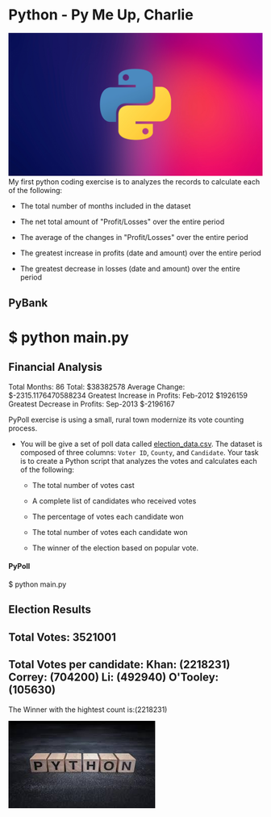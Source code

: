 # Python - Py Me Up, Charlie
![imageAlt](https://github.com/dsalisbury1141/Python-Challenge/blob/master/images/py1.jpg)
My first python coding exercise is to analyzes the records to calculate each of the following:

  * The total number of months included in the dataset

  * The net total amount of "Profit/Losses" over the entire period

  * The average of the changes in "Profit/Losses" over the entire period

  * The greatest increase in profits (date and amount) over the entire period

  * The greatest decrease in losses (date and amount) over the entire period

## PyBank
# $ python main.py
Financial Analysis
 ----------------------------
Total Months: 86
Total: $38382578
Average  Change: $-2315.1176470588234
Greatest Increase in Profits: Feb-2012 $1926159
Greatest Decrease in Profits: Sep-2013 $-2196167


PyPoll exercise is using a small, rural town modernize its vote counting process.

* You will be give a set of poll data called [election_data.csv](PyPoll/Resources/election_data.csv). The dataset is composed of three columns: `Voter ID`, `County`, and `Candidate`. Your task is to create a Python script that analyzes the votes and calculates each of the following:

  * The total number of votes cast

  * A complete list of candidates who received votes

  * The percentage of votes each candidate won

  * The total number of votes each candidate won

  * The winner of the election based on popular vote.

#### PyPoll
$ python main.py

Election Results
----------------------------
Total Votes: 3521001
----------------------------
Total Votes per candidate:
Khan:    (2218231)
Correy:  (704200)
Li:      (492940)
O'Tooley:(105630)
---------------------------------------
The Winner with the hightest count is:(2218231)

![imageAlt](https://github.com/dsalisbury1141/Python-Challenge/blob/master/images/py3.jpg)
